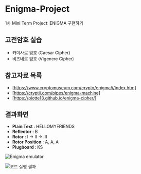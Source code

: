 # Enigma-Project
1차 Mini Term Project: ENIGMA 구현하기

## 고전암호 실습
 * 카이사르 암호 (Caesar Cipher)
 * 비즈네르 암호 (Vigenere Cipher) 

## 참고자료 목록
* [https://www.cryptomuseum.com/crypto/enigma/i/index.htm]
* [https://cryptii.com/pipes/enigma-machine]
* [https://piotte13.github.io/enigma-cipher/]

## 결과화면
- **Plain Text** : HELLOMYFRIENDS  
- **Reflector** : B  
- **Rotor** : I &rarr; II &rarr; III  
- **Rotor Position** : A, A, A  
- **Plugboard** : KS  
  
![Enigma emulator](https://user-images.githubusercontent.com/34434155/191308100-ce471f64-4c26-4d57-8bf8-be6038fa6b74.png)  
  
![코드 실행 결과](https://user-images.githubusercontent.com/34434155/191308192-18a21a00-1ead-45be-af07-7556c7608688.png)
